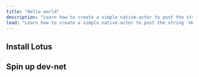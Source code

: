 ```yaml
---
title: "Hello world"
description: "Learn how to create a simple native-actor to post the string 'Hello world' to the FVM, and have it return the same string. Use this guide to get a simple understanding of the FVM and how it works."
lead: "Learn how to create a simple native-actor to post the string 'Hello world' to the FVM, and have it return the same string. Use this guide to get a simple understanding of the FVM and how it works."
---
```


## Install Lotus

## Spin up dev-net

